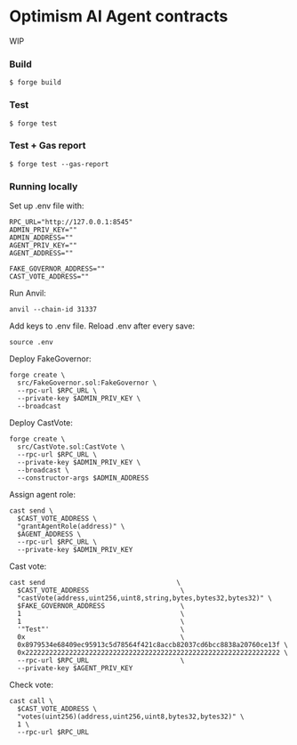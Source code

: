 # Optimism AI Agent contracts

WIP

### Build

```shell
$ forge build
```

### Test

```shell
$ forge test
```

### Test + Gas report

```shell
$ forge test --gas-report
```

### Running locally

Set up .env file with:

```
RPC_URL="http://127.0.0.1:8545"
ADMIN_PRIV_KEY=""
ADMIN_ADDRESS=""
AGENT_PRIV_KEY=""
AGENT_ADDRESS=""

FAKE_GOVERNOR_ADDRESS=""
CAST_VOTE_ADDRESS=""
```

Run Anvil:

```
anvil --chain-id 31337
```

Add keys to .env file. Reload .env after every save:

```
source .env
```

Deploy FakeGovernor:

```
forge create \
  src/FakeGovernor.sol:FakeGovernor \
  --rpc-url $RPC_URL \
  --private-key $ADMIN_PRIV_KEY \
  --broadcast
```

Deploy CastVote:

```
forge create \
  src/CastVote.sol:CastVote \
  --rpc-url $RPC_URL \
  --private-key $ADMIN_PRIV_KEY \
  --broadcast \
  --constructor-args $ADMIN_ADDRESS
```

Assign agent role:

```
cast send \
  $CAST_VOTE_ADDRESS \
  "grantAgentRole(address)" \
  $AGENT_ADDRESS \
  --rpc-url $RPC_URL \
  --private-key $ADMIN_PRIV_KEY
```

Cast vote:

```
cast send                                 \
  $CAST_VOTE_ADDRESS                       \
  "castVote(address,uint256,uint8,string,bytes,bytes32,bytes32)" \
  $FAKE_GOVERNOR_ADDRESS                   \
  1                                        \
  1                                        \
  '"Test"'                                 \
  0x                                       \
  0x8979534e68409ec95913c5d78564f421c8accb82037cd6bcc8838a20760ce13f \
  0x2222222222222222222222222222222222222222222222222222222222222222 \
  --rpc-url $RPC_URL                       \
  --private-key $AGENT_PRIV_KEY
```

Check vote:

```
cast call \
  $CAST_VOTE_ADDRESS \
  "votes(uint256)(address,uint256,uint8,bytes32,bytes32)" \
  1 \
  --rpc-url $RPC_URL
```
